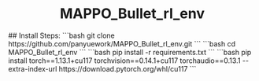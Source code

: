 <h1 align="center"> MAPPO_Bullet_rl_env </h1>
## Install Steps:
```bash
git clone https://github.com/panyuework/MAPPO_Bullet_rl_env.git
```
```bash
cd MAPPO_Bullet_rl_env
```
```bash
pip install -r requirements.txt
```
```bash
pip install torch==1.13.1+cu117 torchvision==0.14.1+cu117 torchaudio==0.13.1 --extra-index-url https://download.pytorch.org/whl/cu117
```
